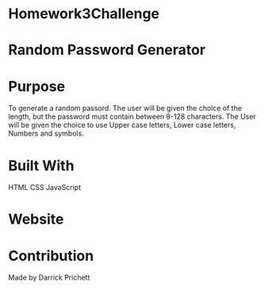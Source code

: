 # Homework3Challenge

# Random Password Generator

# Purpose
To generate a random passord.
The user will be given the choice of the length, but the password must contain between 8-128 characters.
The User will be given the choice to use Upper case letters, Lower case letters, Numbers and symbols.

# Built With 

HTML
CSS
JavaScript

# Website




# Contribution

Made by Darrick Prichett